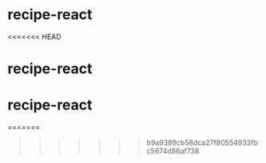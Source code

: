 # recipe-react
<<<<<<< HEAD
# recipe-react
# recipe-react
=======
>>>>>>> b9a9389cb58dca27f80554933fbc5674d86af738
